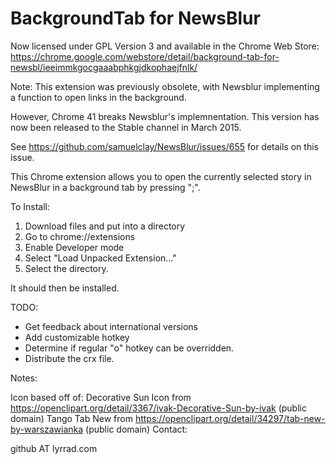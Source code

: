 BackgroundTab for NewsBlur
==========================

Now licensed under GPL Version 3 and available in the Chrome Web Store:
https://chrome.google.com/webstore/detail/background-tab-for-newsbl/ieeimmkgocgaaabphkgjdkophaejfnlk/


Note: This extension was previously obsolete, with Newsblur implementing a function to open links in the background.

However, Chrome 41 breaks Newsblur's implemnentation.  This version has now been released to the Stable channel in March 2015.

See https://github.com/samuelclay/NewsBlur/issues/655 for details on this issue.





This Chrome extension allows you to open the currently selected story in NewsBlur in a background tab by pressing ";".

To Install:
1) Download files and put into a directory
2) Go to chrome://extensions
3) Enable Developer mode
4) Select "Load Unpacked Extension..."
5) Select the directory.

It should then be installed.

TODO:
- Get feedback about international versions
- Add customizable hotkey
- Determine if regular "o" hotkey can be overridden.
- Distribute the crx file.

Notes:

Icon based off of:
 Decorative Sun Icon from https://openclipart.org/detail/3367/ivak-Decorative-Sun-by-ivak (public domain)
 Tango Tab New from https://openclipart.org/detail/34297/tab-new-by-warszawianka (public domain)
Contact:

github AT lyrrad.com
